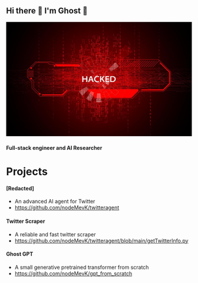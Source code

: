 ## Hi there 👋 I'm Ghost 👻

<img src="hacked.jpg" width="100%" height="50%"/>

#### Full-stack engineer and AI Researcher
# Projects 

#### [Redacted]
- An advanced AI agent for Twitter
- https://github.com/nodeMevK/twitteragent

#### Twitter Scraper
- A reliable and fast twitter scraper
- https://github.com/nodeMevK/twitteragent/blob/main/getTwitterInfo.py

#### Ghost GPT
- A small generative pretrained transformer from scratch
- https://github.com/nodeMevK/gpt_from_scratch

<!--
**nodeMevK/nodeMevK** is a ✨ _special_ ✨ repository because its `README.md` (this file) appears on your GitHub profile.

Here are some ideas to get you started:

- 🔭 I’m currently working on ...
- 🌱 I’m currently learning ...
- 👯 I’m looking to collaborate on ...
- 🤔 I’m looking for help with ...
- 💬 Ask me about ...
- 📫 How to reach me: ...
- 😄 Pronouns: ...
- ⚡ Fun fact: ...
-->

